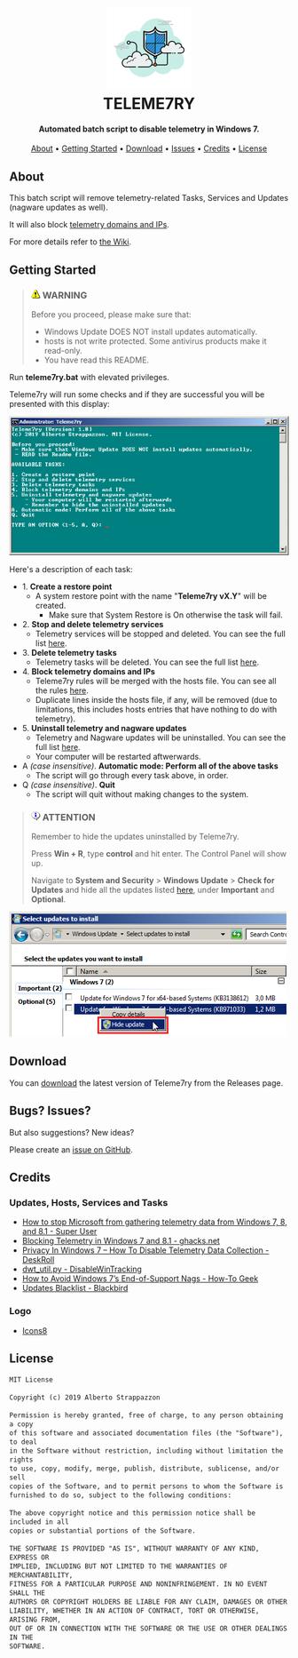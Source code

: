 <h1 align="center">
  <br>
  <img src="./images/logo.png" alt="Teleme7ry"></a>
  <br>
  TELEME7RY
  <br>
</h1>

<h4 align="center">Automated batch script to disable telemetry in Windows 7.</h4>

<p align="center">
  <a href="#about">About</a> •
  <a href="#getting-started">Getting Started</a> •
  <a href="#download">Download</a> •
  <a href="#bugs-issues">Issues</a> •
  <a href="#credits">Credits</a> •
  <a href="#license">License</a>
</p>

## About

This batch script will remove telemetry-related Tasks, Services and Updates (nagware updates as well).

It will also block [telemetry domains and IPs](https://github.com/Strappazzon/teleme7ry/blob/master/rules.txt).

For more details refer to [the Wiki](https://github.com/Strappazzon/teleme7ry/wiki).

## Getting Started

> ### <img src="./images/exclamation.png" width="16px" height="16px"> **WARNING**
>
> Before you proceed, please make sure that:
>
> - Windows Update DOES NOT install updates automatically.
> - hosts is not write protected. Some antivirus products make it read-only.
> - You have read this README.

Run **teleme7ry.bat** with elevated privileges.

Teleme7ry will run some checks and if they are successful you will be presented with this display:

![Teleme7ry](./images/preview.png)

Here's a description of each task:

- 1\. **Create a restore point**
  - A system restore point with the name "**Teleme7ry vX.Y**" will be created.
    - Make sure that System Restore is On otherwise the task will fail.
- 2\. **Stop and delete telemetry services**
  - Telemetry services will be stopped and deleted. You can see the full list [here](https://github.com/Strappazzon/teleme7ry/wiki/Telemetry-Services).
- 3\. **Delete telemetry tasks**
  - Telemetry tasks will be deleted. You can see the full list [here](https://github.com/Strappazzon/teleme7ry/wiki/Telemetry-Tasks).
- 4\. **Block telemetry domains and IPs**
  - Teleme7ry rules will be merged with the hosts file. You can see all the rules [here](https://github.com/Strappazzon/teleme7ry/blob/master/rules.txt).
  - Duplicate lines inside the hosts file, if any, will be removed (due to limitations, this includes hosts entries that have nothing to do with telemetry).
- 5\. **Uninstall telemetry and nagware updates**
  - Telemetry and Nagware updates will be uninstalled. You can see the full list [here](https://github.com/Strappazzon/teleme7ry/wiki/Telemetry-and-Nagware-Updates).
  - Your computer will be restarted aftwerwards.
- A *(case insensitive)*. **Automatic mode: Perform all of the above tasks**
  - The script will go through every task above, in order.
- Q *(case insensitive)*. **Quit**
  - The script will quit without making changes to the system.

> ### <img src="./images/information.png" width="16px" height="16px"> **ATTENTION**
>
> Remember to hide the updates uninstalled by Teleme7ry.
>
> Press **Win + R**, type **control** and hit enter. The Control Panel will show up.
>
> Navigate to **System and Security** > **Windows Update** > **Check for Updates** and hide all the updates listed [here](https://github.com/Strappazzon/teleme7ry/wiki/Telemetry-and-Nagware-Updates), under **Important** and **Optional**.

![Hide Updates](./images/hide_updates.png)

## Download

You can [download](https://github.com/Strappazzon/teleme7ry/releases/latest) the latest version of Teleme7ry from the Releases page.

## Bugs? Issues?

But also suggestions? New ideas?

Please create an [issue on GitHub](https://github.com/Strappazzon/teleme7ry/issues).

## Credits

### Updates, Hosts, Services and Tasks

- [How to stop Microsoft from gathering telemetry data from Windows 7, 8, and 8.1 - Super User](https://superuser.com/a/972506)
- [Blocking Telemetry in Windows 7 and 8.1 - ghacks.net](https://www.ghacks.net/2017/02/11/blocking-telemetry-in-windows-7-and-8-1/)
- [Privacy In Windows 7 – How To Disable Telemetry Data Collection - DeskRoll](https://deskroll.com/blog/article.php?id=Privacy_In_Windows_7_%E2%80%93_How_To_Disable_Telemetry_Data_Collection)
- [dwt_util.py - DisableWinTracking](https://github.com/10se1ucgo/DisableWinTracking/blob/master/dwt_util.py#L138)
- [How to Avoid Windows 7’s End-of-Support Nags - How-To Geek](https://www.howtogeek.com/408556/how-to-avoid-windows-7s-end-of-support-nags/)
- [Updates Blacklist - Blackbird](https://www.getblackbird.net/blacklist/updates/)

### Logo

- [Icons8](https://icons8.com/icons/set/filter)

## License

```
MIT License

Copyright (c) 2019 Alberto Strappazzon

Permission is hereby granted, free of charge, to any person obtaining a copy
of this software and associated documentation files (the "Software"), to deal
in the Software without restriction, including without limitation the rights
to use, copy, modify, merge, publish, distribute, sublicense, and/or sell
copies of the Software, and to permit persons to whom the Software is
furnished to do so, subject to the following conditions:

The above copyright notice and this permission notice shall be included in all
copies or substantial portions of the Software.

THE SOFTWARE IS PROVIDED "AS IS", WITHOUT WARRANTY OF ANY KIND, EXPRESS OR
IMPLIED, INCLUDING BUT NOT LIMITED TO THE WARRANTIES OF MERCHANTABILITY,
FITNESS FOR A PARTICULAR PURPOSE AND NONINFRINGEMENT. IN NO EVENT SHALL THE
AUTHORS OR COPYRIGHT HOLDERS BE LIABLE FOR ANY CLAIM, DAMAGES OR OTHER
LIABILITY, WHETHER IN AN ACTION OF CONTRACT, TORT OR OTHERWISE, ARISING FROM,
OUT OF OR IN CONNECTION WITH THE SOFTWARE OR THE USE OR OTHER DEALINGS IN THE
SOFTWARE.
```
